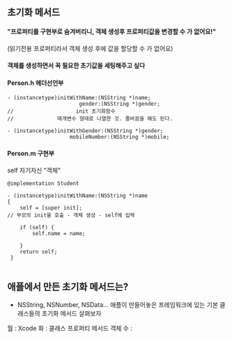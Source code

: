 ## 초기화 메서드

#### "프로퍼티를 구현부로 숨겨버리니, 객체 생성후 프로퍼티값을 변경할 수 가 없어요!"
(읽기전용 프로퍼티라서 객체 생성 후에 값을 할당할 수 가 없어요)

#### 객체를 생성하면서 꼭 필요한 초기값을 세팅해주고 싶다

#### Person.h 헤더선언부

```
- (instancetype)initWithName:(NSString *)name;
					   gender:(NSString *)gender;
//                    init 초기화함수
// 				매개변수 형태로 나열한 것. 줄바꿈을 해도 된다.					   
					   
- (instancetype)initWithGender:(NSString *)gender;
					mobileNumber:(NSString *)mobile;				   				
```

#### Person.m 구현부
self 자기자신 "객체"

```
@implementation Student

- (instancetype)initWithName:(NSString *)name
{
    self = [super init];
// 부모의 init을 호출 - 객체 생성 - self에 입력    
    
    if (self) {
        self.name = name;
        
    }   
    return self;
 }   
 
```
 
## 애플에서 만든 초기화 메서드는?

- NSString, NSNumber, NSData...
  애플이 만들어놓은 프레임워크에 있는 기본 클래스들의 초기화 메서드 살펴보자
  
   
 
 
 월 : Xcode
 화 : 클래스 프로퍼티 메서드 객체
 수 : 
 